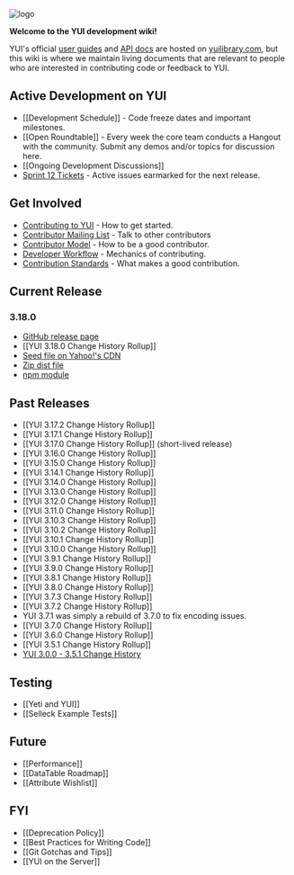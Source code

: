 ![logo](http://yuilibrary.com/img/yui-logo.png)

**Welcome to the YUI development wiki!**

YUI's official [user guides](http://yuilibrary.com/yui/docs/guides/) and [API docs](http://yuilibrary.com/yui/docs/api/) are hosted on [yuilibrary.com](http://yuilibrary.com/), but this wiki is where we maintain living documents that are relevant to people who are interested in contributing code or feedback to YUI. 

## Active Development on YUI

* [[Development Schedule]] - Code freeze dates and important milestones.
* [[Open Roundtable]] - Every week the core team conducts a Hangout with the community. Submit any demos and/or topics for discussion here.
* [[Ongoing Development Discussions]]
* [Sprint 12 Tickets](https://github.com/yui/yui3/issues?direction=desc&labels=&milestone=12&page=1&sort=created&state=open) - Active issues earmarked for the next release.

## Get Involved
* [Contributing to YUI](https://github.com/yui/yui3/wiki/Contributing-to-YUI) - How to get started.
* [Contributor Mailing List](https://groups.google.com/forum/?fromgroups=#!forum/yui-contrib) - Talk to other contributors
* [Contributor Model](https://github.com/yui/yui3/wiki/Contributor-Model) - How to be a good contributor.
* [Developer Workflow](https://github.com/yui/yui3/wiki/Developer-Workflow) - Mechanics of contributing.
* [Contribution Standards](https://github.com/yui/yui3/wiki/Contribution-Standards) - What makes a good contribution.

## Current Release

### 3.18.0

* [GitHub release page](https://github.com/yui/yui3/releases/tag/v3.18.0)
* [[YUI 3.18.0 Change History Rollup]]
* [Seed file on Yahoo!'s CDN](http://yui.yahooapis.com/3.18.0/build/yui/yui-min.js)
* [Zip dist file](http://yui.zenfs.com/releases/yui3/yui_3.18.0.zip)
* [npm module](https://npmjs.org/package/yui)

## Past Releases
* [[YUI 3.17.2 Change History Rollup]]
* [[YUI 3.17.1 Change History Rollup]]
* [[YUI 3.17.0 Change History Rollup]] (short-lived release)
* [[YUI 3.16.0 Change History Rollup]]
* [[YUI 3.15.0 Change History Rollup]]
* [[YUI 3.14.1 Change History Rollup]]
* [[YUI 3.14.0 Change History Rollup]]
* [[YUI 3.13.0 Change History Rollup]]
* [[YUI 3.12.0 Change History Rollup]]
* [[YUI 3.11.0 Change History Rollup]]
* [[YUI 3.10.3 Change History Rollup]]
* [[YUI 3.10.2 Change History Rollup]]
* [[YUI 3.10.1 Change History Rollup]]
* [[YUI 3.10.0 Change History Rollup]]
* [[YUI 3.9.1 Change History Rollup]]
* [[YUI 3.9.0 Change History Rollup]]
* [[YUI 3.8.1 Change History Rollup]]
* [[YUI 3.8.0 Change History Rollup]]
* [[YUI 3.7.3 Change History Rollup]]
* [[YUI 3.7.2 Change History Rollup]]
* YUI 3.7.1 was simply a rebuild of 3.7.0 to fix encoding issues.
* [[YUI 3.7.0 Change History Rollup]]
* [[YUI 3.6.0 Change History Rollup]]
* [[YUI 3.5.1 Change History Rollup]]
* [YUI 3.0.0 - 3.5.1 Change History](https://github.com/yui/yui3/blob/600d55ca4c7724bbbbb21cb8a6dca881216655ec/HISTORY.md)

## Testing
* [[Yeti and YUI]]
* [[Selleck Example Tests]]

## Future

* [[Performance]]
* [[DataTable Roadmap]]
* [[Attribute Wishlist]]

## FYI

* [[Deprecation Policy]]
* [[Best Practices for Writing Code]]
* [[Git Gotchas and Tips]]
* [[YUI on the Server]]